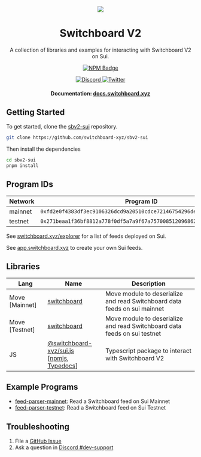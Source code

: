 <div align="center">
  <a href="#">
    <img src="https://github.com/switchboard-xyz/sbv2-core/raw/main/website/static/img/icons/switchboard/avatar.png" />
  </a>

  <h1>Switchboard V2</h1>

  <p>A collection of libraries and examples for interacting with Switchboard V2 on Sui.</p>

  <p>
	  <a href="https://www.npmjs.com/package/@switchboard-xyz/sui.js">
      <img alt="NPM Badge" src="https://img.shields.io/github/package-json/v/switchboard-xyz/sbv2-sui?color=red&filename=javascript%2Fsui.js%2Fpackage.json&label=%40switchboard-xyz%2Fsui.js&logo=npm" />
    </a>
  </p>

  <p>
    <a href="https://discord.gg/switchboardxyz">
      <img alt="Discord" src="https://img.shields.io/discord/841525135311634443?color=blueviolet&logo=discord&logoColor=white" />
    </a>
    <a href="https://twitter.com/switchboardxyz">
      <img alt="Twitter" src="https://img.shields.io/twitter/follow/switchboardxyz?label=Follow+Switchboard" />
    </a>
  </p>

  <h4>
    <strong>Documentation: </strong><a href="https://docs.switchboard.xyz">docs.switchboard.xyz</a>
  </h4>
</div>

## Getting Started

To get started, clone the
[sbv2-sui](https://github.com/switchboard-xyz/sbv2-sui) repository.

```bash
git clone https://github.com/switchboard-xyz/sbv2-sui
```

Then install the dependencies

```bash
cd sbv2-sui
pnpm install
```

## Program IDs

| **Network** | **Program ID**                                                       |
| ----------- | -------------------------------------------------------------------- |
| mainnet     | `0xfd2e0f4383df3ec9106326dcd9a20510cdce72146754296deed15403fcd3df8b` |
| testnet     | `0x271beaa1f36bf8812a778f0df5a7a9f67a757008512096862a128c42923671e2` |

See [switchboard.xyz/explorer](https://staging.app.switchboard.xyz/sui/mainnet) for a list of
feeds deployed on Sui.

See [app.switchboard.xyz](https://staging.app.switchboard.xyz/build/feed) to create your own Sui
feeds.

## Libraries

| **Lang**       | **Name**                                                                                                                                                                                    | **Description**                                                           |
| -------------- | ------------------------------------------------------------------------------------------------------------------------------------------------------------------------------------------- | ------------------------------------------------------------------------- |
| Move [Mainnet] | [switchboard](/move/mainnet/switchboard_std/)                                                                                                                                               | Move module to deserialize and read Switchboard data feeds on sui mainnet |
| Move [Testnet] | [switchboard](/move/testnet/switchboard_std/)                                                                                                                                               | Move module to deserialize and read Switchboard data feeds on sui testnet |
| JS             | [@switchboard-xyz/sui.js](/javascript/sui.js/) <br />[[npmjs](https://www.npmjs.com/package/@switchboard-xyz/sui.js), [Typedocs](https://docs.switchboard.xyz/api/@switchboard-xyz/sui.js)] | Typescript package to interact with Switchboard V2                        |

## Example Programs

- [feed-parser-mainnet](/programs/mainnet/feed-parser/): Read a Switchboard feed on Sui Mainnet
- [feed-parser-testnet](/programs/testnet/feed-parser/): Read a Switchboard feed on Sui Testnet

## Troubleshooting

1. File a [GitHub Issue](https://github.com/switchboard-xyz/sbv2-sui/issues/new)
2. Ask a question in
   [Discord #dev-support](https://discord.com/channels/841525135311634443/984343400377647144)
